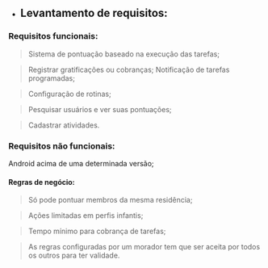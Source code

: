 * ## Levantamento de requisitos: ##
### Requisitos funcionais: ###

> Sistema de pontuação baseado na execução das tarefas;

> Registrar gratificações ou cobranças;
> Notificação de tarefas programadas;

> Configuração de rotinas;

> Pesquisar usuários e ver suas pontuações;

> Cadastrar atividades.

### Requisitos não funcionais: ###

Android acima de uma determinada versão;

#### Regras de negócio: ####
> Só pode pontuar membros da mesma residência;

> Ações limitadas em perfis infantis;

> Tempo mínimo para cobrança de tarefas;

> As regras configuradas por um morador tem que ser aceita por todos os outros para ter validade.
